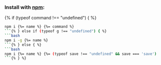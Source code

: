 ### Install with [npm](npmjs.org):
{% if (typeof command !== "undefined") { %}
```bash
npm i {%= name %} {%= command %}
```{% } else if (typeof g !== "undefined") { %}
```bash
npm i -g {%= name %}
```{% } else { %}
```bash
npm i {%= name %} {%= (typeof save !== "undefined" && save === 'save') ? "--save" : "--save-dev" %}
```{% } %}